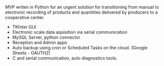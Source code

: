 MVP writen in Python for an urgent solution for transitioning from manual to electronic recording of products and quantities delivered by producers to a cooperative center.
  - TKInter GUI
  - Electronic scale data aquisition via serial communication
  - MySQL Server, python connector
  - Reception and Admin apps
  - Auto backup using cron or Scheduled Tasks on the cloud. (Google Sheets - OAUTH2)
  - C and serial communication, auto diagnostics tools.
 

    
